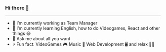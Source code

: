 ### Hi there 👋
-------
- 🔭 I’m currently working as Team Manager
- 🌱 I’m currently learning English, how to do Videogames, React and other things 😃
- 💬 Ask me about all you want 
- ⚡ Fun fact: VideoGames 🎮 Music 🎵 Web Development 🖥️ and relax 🧘‍♂️

